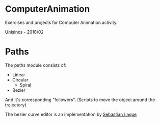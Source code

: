 # ComputerAnimation

Exercises and projects for Computer Animation activity.

Unisinos - 2018/02

# Paths

The paths module consists of:

- Linear
- Circular
  - Spiral
- Bezier

And it's corresponding "followers". (Scripts to move the object around the trajectory)

The bezier curve editor is an implementation by [Sebastian Lague](https://github.com/SebLague/)
